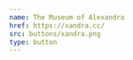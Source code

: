 ```yaml
---
name: The Museum of Alexandra
href: https://xandra.cc/
src: buttons/xandra.png
type: button
---
```


